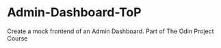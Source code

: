 # Admin-Dashboard-ToP
Create a mock frontend of an Admin Dashboard. Part of The Odin Project Course
